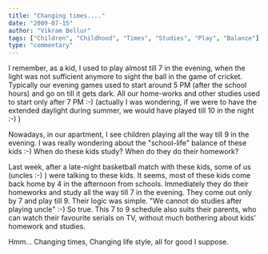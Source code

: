 ```yaml
---
title: "Changing times...."
date: "2009-07-15"
author: "Vikram Bellur"
tags: ["Children", "Childhood", "Times", "Studies", "Play", "Balance"]
type: "commentary"
---
```


I remember, as a kid, I used to play almost till 7 in the evening, when the light was not sufficient anymore to sight the ball in the game of cricket. Typically our evening games used to start around 5 PM (after the school hours) and go on till it gets dark. All our home-works and other studies used to start only after 7 PM :-) (actually I was wondering, if we were to have the extended daylight during summer, we would have played till 10 in the night :-) )

Nowadays, in our apartment, I see children playing all the way till 9 in the evening. I was really wondering about the "school-life" balance of these kids :-) When do these kids study? When do they do their homework?

Last week, after a late-night basketball match with these kids, some of us (uncles :-) ) were talking to these kids. It seems, most of these kids come back home by 4 in the afternoon from schools. Immediately they do their homeworks and study all the way till 7 in the evening. They come out only by 7 and play till 9. Their logic was simple. "We cannot do studies after playing uncle" :-) So true. This 7 to 9 schedule also suits their parents, who can watch their favourite serials on TV, without much bothering about kids' homework and studies.

Hmm... Changing times, Changing life style, all for good I suppose.
